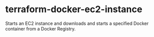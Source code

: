 # terraform-docker-ec2-instance
Starts an EC2 instance and downloads and starts a specified Docker container from a Docker Registry.
